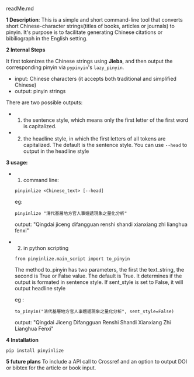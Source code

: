 readMe.md

**1 Description**: 
This is a simple and short command-line tool that converts short Chinese-character strings(titles of books, articles or journals) to pinyin. It's purpose is to facilitate generating Chinese citations or bibiliograph in the English setting. 

**2 Internal Steps** 

It first tokenizes the Chinese strings using **Jieba**, and then output the corresponding pinyin via `pypinyin`'s `lazy_pinyin`.

 - input: Chinese characters (it accepts both traditional and simplified Chinese)
 - output: pinyin strings

There are two possible outputs:  

- 1. the sentence style, which means only the first letter of the first word is capitalized. 
- 2. the headline style, in which the first letters of all tokens are capitalized. The default is the sentence style. You can use `--head` to output in the headline style


**3 usage:** 

- 1. command line:      

    `pinyinlize <Chinese_text> [--head]`

    eg: 

    `pinyinlize "清代基層地方官人事嬗遞現象之量化分析"`

    output: "Qingdai jiceng difangguan renshi shandi xianxiang zhi lianghua fenxi"

    
- 2. in python scripting

    `from pinyinlize.main_script import to_pinyin`

    The method to_pinyin has two parameters, the first the text_string, the second is True or False value. The default is True. It determines if the output is formated in sentence style.
    If sent_style is set to False, it will output headline style 
    
    eg :

    `to_pinyin("清代基層地方官人事嬗遞現象之量化分析", sent_style=False)`

    output: "Qingdai Jiceng Difangguan Renshi Shandi Xianxiang Zhi Lianghua Fenxi"

**4 Installation** 

`pip install pinyinlize`

**5 future plans**
To include a API call to Crossref and an option to output DOI or bibtex for the article or book input.
